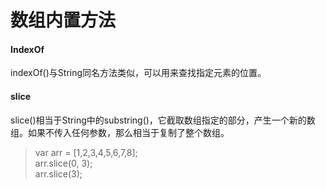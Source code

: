 # 数组内置方法

#### IndexOf

indexOf\(\)与String同名方法类似，可以用来查找指定元素的位置。

#### slice

slice\(\)相当于String中的substring\(\)，它截取数组指定的部分，产生一个新的数组。如果不传入任何参数，那么相当于复制了整个数组。

> var arr = \[1,2,3,4,5,6,7,8\];  
> arr.slice\(0, 3\);  
> arr.slice\(3\);



